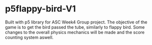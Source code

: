 # p5flappy-bird-V1

Built with p5 library for ASC Week4 Group project. The objective of the game is to get the bird passed the tube, similarly to flappy bird. Some changes to the overall physics mechanics will be made and the score counting system aswell.
